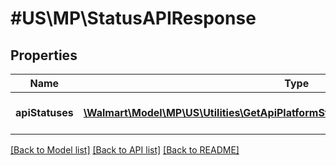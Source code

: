 # #US\MP\StatusAPIResponse

## Properties

Name | Type | Description | Notes
------------ | ------------- | ------------- | -------------
**apiStatuses** | [**\Walmart\Model\MP\US\Utilities\GetApiPlatformStatus200ResponseApiStatusesInner[]**](GetApiPlatformStatus200ResponseApiStatusesInner.md) | A-List of all API statuses | [optional]


[[Back to Model list]](../) [[Back to API list]](../../Api/US/MP) [[Back to README]](../../README.md)
